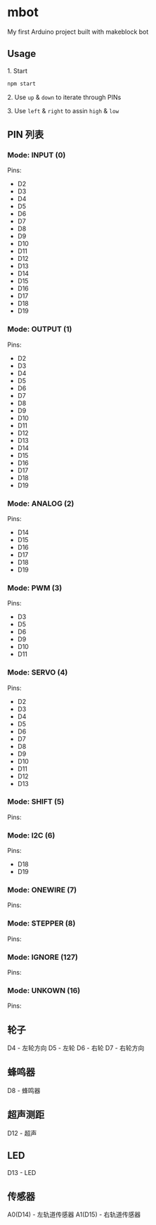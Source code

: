 # mbot
My first Arduino project built with makeblock bot 

## Usage

1\. Start

```sh
npm start
```

2\. Use `up` & `down` to iterate through PINs

3\. Use `left` & `right` to assin `high` & `low` 


## PIN 列表

### Mode: INPUT (0)
Pins:

- D2
- D3
- D4
- D5
- D6
- D7
- D8
- D9
- D10
- D11
- D12
- D13
- D14
- D15
- D16
- D17
- D18
- D19

### Mode: OUTPUT (1)
Pins:

- D2
- D3
- D4
- D5
- D6
- D7
- D8
- D9
- D10
- D11
- D12
- D13
- D14
- D15
- D16
- D17
- D18
- D19

### Mode: ANALOG (2)
Pins:

- D14
- D15
- D16
- D17
- D18
- D19

### Mode: PWM (3)
Pins:

- D3
- D5
- D6
- D9
- D10
- D11

### Mode: SERVO (4)
Pins:

- D2
- D3
- D4
- D5
- D6
- D7
- D8
- D9
- D10
- D11
- D12
- D13

### Mode: SHIFT (5)
Pins:

### Mode: I2C (6)
Pins:

- D18
- D19

### Mode: ONEWIRE (7)
Pins:

### Mode: STEPPER (8)
Pins:

### Mode: IGNORE (127)
Pins:

### Mode: UNKOWN (16)
Pins:

## 轮子
D4 - 左轮方向
D5 - 左轮
D6 - 右轮
D7 - 右轮方向

## 蜂鸣器
D8 - 蜂鸣器

## 超声测距
D12 - 超声

## LED
D13 - LED

## 传感器
A0(D14) - 左轨道传感器
A1(D15) - 右轨道传感器